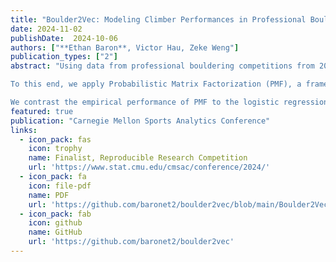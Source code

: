 ```yaml
---
title: "Boulder2Vec: Modeling Climber Performances in Professional Bouldering Competitions"
date: 2024-11-02
publishDate:  2024-10-06
authors: ["**Ethan Baron**, Victor Hau, Zeke Weng"]
publication_types: ["2"]
abstract: "Using data from professional bouldering competitions from 2008 to 2022, we train a logistic regression to predict climber results and measure climber skill. However, this approach is limited, as a single numeric coefficient per climber cannot adequately capture the intricacies of climbers’ varying strengths and weaknesses in different boulder problems. For example, some climbers might prefer more static, technical routes while other climbers may specialize in powerful, dynamic problems.

To this end, we apply Probabilistic Matrix Factorization (PMF), a framework commonly used in recommender systems, to represent the unique characteristics of climbers and problems with latent, multi-dimensional vectors. In this framework, a climber’s performance on a given problem is predicted by taking the dot product of the corresponding climber vector and problem vectors. PMF effectively handles sparse datasets, such as our dataset where only a subset of climbers attempt each particular problem, by extrapolating patterns from similar climbers.

We contrast the empirical performance of PMF to the logistic regression approach and investigate the multivariate representations produced by PMF to gain insights into climber characteristics. Our results show that the multivariate PMF representations improve predictive performance of professional bouldering competitions by capturing both the overall strength of climbers and their specialized skill sets."
featured: true
publication: "Carnegie Mellon Sports Analytics Conference"
links:
  - icon_pack: fas
    icon: trophy
    name: Finalist, Reproducible Research Competition
    url: 'https://www.stat.cmu.edu/cmsac/conference/2024/'
  - icon_pack: fa
    icon: file-pdf
    name: PDF
    url: 'https://github.com/baronet2/boulder2vec/blob/main/Boulder2Vec.pdf'
  - icon_pack: fab
    icon: github
    name: GitHub
    url: 'https://github.com/baronet2/boulder2vec'
---
```

